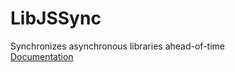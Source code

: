 # LibJSSync
Synchronizes asynchronous libraries ahead-of-time  
[Documentation](https://github.com/MunyDev/LibJSSync/blob/master/LibJSSync/README.md) 

